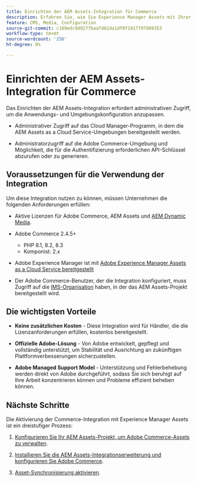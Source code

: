 ```yaml
---
title: Einrichten der AEM Assets-Integration für Commerce
description: Erfahren Sie, wie Sie Experience Manager Assets mit Ihrer - [!DNL Commerce]  integrieren, um auf unzählige Medien-Assets zur Verwendung in Ihrem Store zuzugreifen.
feature: CMS, Media, Configuration
source-git-commit: c109edc9d9277baafd61da1df0f1917f07089353
workflow-type: tm+mt
source-wordcount: '256'
ht-degree: 0%

---
```


# Einrichten der AEM Assets-Integration für Commerce

Das Einrichten der AEM Assets-Integration erfordert administrativen Zugriff, um die Anwendungs- und Umgebungskonfiguration anzupassen.

- Administrativer Zugriff auf das Cloud Manager-Programm, in dem die AEM Assets as a Cloud Service-Umgebungen bereitgestellt werden.

- Administratorzugriff auf die Adobe Commerce-Umgebung und Möglichkeit, die für die Authentifizierung erforderlichen API-Schlüssel abzurufen oder zu generieren.

## Voraussetzungen für die Verwendung der Integration

Um diese Integration nutzen zu können, müssen Unternehmen die folgenden Anforderungen erfüllen:

- Aktive Lizenzen für Adobe Commerce, AEM Assets und [AEM Dynamic Media](https://experienceleague.adobe.com/en/docs/experience-manager-65/content/assets/dynamic/administering-dynamic-media).

- Adobe Commerce 2.4.5+

   - PHP 8.1, 8.2, 8.3
   - Komponist: 2.x

- Adobe Experience Manager ist mit [Adobe Experience Manager Assets as a Cloud Service bereitgestellt](https://experienceleague.adobe.com/de/docs/experience-manager-cloud-service/content/assets/overview)

- Der Adobe Commerce-Benutzer, der die Integration konfiguriert, muss Zugriff auf die [IMS-Organisation](https://experienceleague.adobe.com/en/docs/core-services/interface/administration/organizations#concept_EA8AEE5B02CF46ACBDAD6A8508646255) haben, in der das AEM Assets-Projekt bereitgestellt wird.

## Die wichtigsten Vorteile

- **Keine zusätzlichen Kosten** - Diese Integration wird für Händler, die die Lizenzanforderungen erfüllen, kostenlos bereitgestellt.

- **Offizielle Adobe-Lösung** - Von Adobe entwickelt, gepflegt und vollständig unterstützt, um Stabilität und Ausrichtung an zukünftigen Plattformverbesserungen sicherzustellen.

- **Adobe Managed Support Model** - Unterstützung und Fehlerbehebung werden direkt von Adobe durchgeführt, sodass Sie sich beruhigt auf Ihre Arbeit konzentrieren können und Probleme effizient beheben können.

## Nächste Schritte

Die Aktivierung der Commerce-Integration mit Experience Manager Assets ist ein dreistufiger Prozess:

1. [Konfigurieren Sie Ihr AEM Assets-Projekt, um Adobe Commerce-Assets zu verwalten](aem-assets-configure-aem.md).

1. [Installieren Sie die AEM Assets-Integrationserweiterung und konfigurieren Sie Adobe Commerce](aem-assets-configure-aem.md).

1. [Asset-Synchronisierung aktivieren](aem-assets-setup-synchronization.md).

